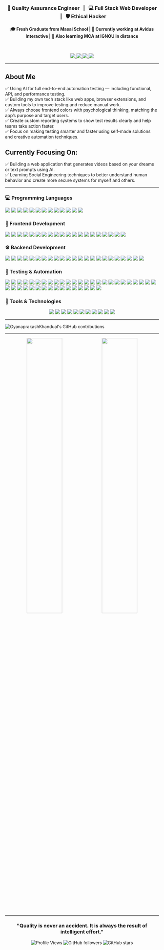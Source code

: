 <div align="center">

### 💼 **Quality Assurance Engineer** &nbsp;&nbsp;|&nbsp;&nbsp; 💻 **Full Stack Web Developer** &nbsp;&nbsp;|&nbsp;&nbsp; 🛡️ **Ethical Hacker**

</div>


<div align="center">
  <strong>🎓 Fresh Graduate from Masai School | 💼 Currently working at Avidus Interactive | 📘 Also learning MCA at IGNOU in distance</strong>

  <br /><br />
  <a href="https://codetestrepeat.vercel.app/" target="_blank">
    <img src="https://img.shields.io/badge/🌐_Portfolio-View-blue?style=for-the-badge&logo=web&logoColor=white&labelColor=000&color=4A90E2" />
  </a>
  <a href="https://www.linkedin.com/in/gyana-prakash-khandual-79b205332/" target="_blank">
    <img src="https://img.shields.io/badge/🔗_LinkedIn-Connect-blue?style=for-the-badge&logo=linkedin&logoColor=white&labelColor=000&color=0077B5" />
  </a>
  <a href="https://leetcode.com/u/GyanaprakashKhandual/>" target="_blank">
    <img src="https://img.shields.io/badge/🧩_LeetCode-Profile-orange?style=for-the-badge&logo=leetcode&logoColor=white&labelColor=000&color=FFA116" />
  </a>
  <a href="https://caffetest.vercel.app/" target="_blank">
    <img src="https://img.shields.io/badge/🚀_CaffeTest-Visit_Project-blue?style=for-the-badge&logo=rocket&logoColor=white&labelColor=000&color=4A90E2" />
  </a>
</div>

---

## About Me

✅ Using AI for full end-to-end automation testing — including functional, API, and performance testing.<br>
✅ Building my own tech stack like web apps, browser extensions, and custom tools to improve testing and reduce manual work.<br>
✅ Always choose frontend colors with psychological thinking, matching the app’s purpose and target users.<br>
✅ Create custom reporting systems to show test results clearly and help teams take action faster.<br>
✅ Focus on making testing smarter and faster using self-made solutions and creative automation techniques.

## Currently Focusing On: 

✅ Building a web application that generates videos based on your dreams or text prompts using AI.<br>
✅ Learning Social Engineering techniques to better understand human behavior and create more secure systems for myself and others.

---

### 💻 Programming Languages

<div >
  <img src="https://img.shields.io/badge/C-00599C?style=for-the-badge&logo=c&logoColor=white" />
  <img src="https://img.shields.io/badge/C++-00599C?style=for-the-badge&logo=c%2B%2B&logoColor=white" />
  <img src="https://img.shields.io/badge/C%23-239120?style=for-the-badge&logo=c-sharp&logoColor=white" />
  <img src="https://img.shields.io/badge/Java-007396?style=for-the-badge&logo=java&logoColor=white" />
  <img src="https://img.shields.io/badge/JavaScript-F7DF1E?style=for-the-badge&logo=javascript&logoColor=black" />
  <img src="https://img.shields.io/badge/TypeScript-3178C6?style=for-the-badge&logo=typescript&logoColor=white" />
  <img src="https://img.shields.io/badge/Go-00ADD8?style=for-the-badge&logo=go&logoColor=white" />
  <img src="https://img.shields.io/badge/Python-3776AB?style=for-the-badge&logo=python&logoColor=white" />
  <img src="https://img.shields.io/badge/Bash-4EAA25?style=for-the-badge&logo=gnubash&logoColor=white" />
  <img src="https://img.shields.io/badge/ChatGPT-10a37f?style=for-the-badge&logo=openai&logoColor=white" />
  <img src="https://img.shields.io/badge/Claude-101010?style=for-the-badge&logo=Anthropic&logoColor=white" />
  <img src="https://img.shields.io/badge/DeepSeek-A315FF?style=for-the-badge&logo=data&logoColor=white" />
  <img src="https://img.shields.io/badge/Gemini-4285F4?style=for-the-badge&logo=google&logoColor=white" />
</div>

### 🎨 Frontend Development

<div>
  <img src="https://img.shields.io/badge/HTML5-E34F26?style=for-the-badge&logo=html5&logoColor=white" />
  <img src="https://img.shields.io/badge/CSS3-1572B6?style=for-the-badge&logo=css3&logoColor=white" />
  <img src="https://img.shields.io/badge/Bootstrap-7952B3?style=for-the-badge&logo=bootstrap&logoColor=white" />
  <img src="https://img.shields.io/badge/Tailwind_CSS-38B2AC?style=for-the-badge&logo=tailwind-css&logoColor=white" />
  <img src="https://img.shields.io/badge/DaisyUI-FF69B4?style=for-the-badge&logo=tailwind-css&logoColor=white" />
  <img src="https://img.shields.io/badge/Material_UI-0081CB?style=for-the-badge&logo=mui&logoColor=white" />
  <img src="https://img.shields.io/badge/Chakra_UI-319795?style=for-the-badge&logo=chakra-ui&logoColor=white" />
  <img src="https://img.shields.io/badge/Ant_Design-0170FE?style=for-the-badge&logo=ant-design&logoColor=white" />
  <img src="https://img.shields.io/badge/React-61DAFB?style=for-the-badge&logo=react&logoColor=black" />
  <img src="https://img.shields.io/badge/Angular-DD0031?style=for-the-badge&logo=angular&logoColor=white" />
  <img src="https://img.shields.io/badge/Vue.js-4FC08D?style=for-the-badge&logo=vue.js&logoColor=white" />
  <img src="https://img.shields.io/badge/Next.js-000000?style=for-the-badge&logo=next.js&logoColor=white" />
  <img src="https://img.shields.io/badge/Figma-F24E1E?style=for-the-badge&logo=figma&logoColor=white" />
  <img src="https://img.shields.io/badge/Bootstrap_Icons-7952B3?style=for-the-badge&logo=bootstrap&logoColor=white" />
  <img src="https://img.shields.io/badge/Three.js-000000?style=for-the-badge&logo=three.js&logoColor=white" />
  <img src="https://img.shields.io/badge/Babylon.js-F26D6D?style=for-the-badge&logo=babylon.js&logoColor=white" />
  <img src="https://img.shields.io/badge/Blender-F5792A?style=for-the-badge&logo=blender&logoColor=white" />
  <img src="https://img.shields.io/badge/Framer_Motion-EF4F80?style=for-the-badge&logo=framer&logoColor=white" />
  <img src="https://img.shields.io/badge/GSAP-88CE02?style=for-the-badge&logo=greensock&logoColor=white" />
  <img src="https://img.shields.io/badge/Git-F05032?style=for-the-badge&logo=git&logoColor=white" />
</div>

### ⚙️ Backend Development

<div>
  <img src="https://img.shields.io/badge/Node.js-339933?style=for-the-badge&logo=nodedotjs&logoColor=white" />
  <img src="https://img.shields.io/badge/Express.js-000000?style=for-the-badge&logo=express&logoColor=white" />
  <img src="https://img.shields.io/badge/NestJS-E0234E?style=for-the-badge&logo=nestjs&logoColor=white" />
  <img src="https://img.shields.io/badge/Fastify-000000?style=for-the-badge&logo=fastify&logoColor=white" />
  <img src="https://img.shields.io/badge/REST_API-FF6F00?style=for-the-badge&logo=api&logoColor=white" />
  <img src="https://img.shields.io/badge/GraphQL-E10098?style=for-the-badge&logo=graphql&logoColor=white" />
  <img src="https://img.shields.io/badge/CORS-0069aa?style=for-the-badge&logo=http&logoColor=white" />
  <img src="https://img.shields.io/badge/OAuth-3C3C3C?style=for-the-badge&logo=oauth&logoColor=white" />
  <img src="https://img.shields.io/badge/JWT-000000?style=for-the-badge&logo=jsonwebtokens&logoColor=white" />
  <img src="https://img.shields.io/badge/Bcrypt-00bcd4?style=for-the-badge&logo=lock&logoColor=white" />
  <img src="https://img.shields.io/badge/MongoDB-47A248?style=for-the-badge&logo=mongodb&logoColor=white" />
  <img src="https://img.shields.io/badge/MySQL-4479A1?style=for-the-badge&logo=mysql&logoColor=white" />
  <img src="https://img.shields.io/badge/PostgreSQL-4169E1?style=for-the-badge&logo=postgresql&logoColor=white" />
  <img src="https://img.shields.io/badge/SQLite-003B57?style=for-the-badge&logo=sqlite&logoColor=white" />
  <img src="https://img.shields.io/badge/Mongoose-880000?style=for-the-badge&logo=mongodb&logoColor=white" />
  <img src="https://img.shields.io/badge/Jest-C21325?style=for-the-badge&logo=jest&logoColor=white" />
  <img src="https://img.shields.io/badge/Render-46E3B7?style=for-the-badge&logo=render&logoColor=black" />
  <img src="https://img.shields.io/badge/Vercel-000000?style=for-the-badge&logo=vercel&logoColor=white" />
  <img src="https://img.shields.io/badge/Heroku-430098?style=for-the-badge&logo=heroku&logoColor=white" />
  <img src="https://img.shields.io/badge/Docker-2496ED?style=for-the-badge&logo=docker&logoColor=white" />
  <img src="https://img.shields.io/badge/Socket.IO-010101?style=for-the-badge&logo=socket.io&logoColor=white" />
  <img src="https://img.shields.io/badge/Redis-DC382D?style=for-the-badge&logo=redis&logoColor=white" />
  <img src="https://img.shields.io/badge/Chai-A30701?style=for-the-badge&logo=chai&logoColor=white" />
</div>

### 🧪 Testing & Automation

<div >
  <img src="https://img.shields.io/badge/Cypress-17202C?style=for-the-badge&logo=cypress&logoColor=white" />
  <img src="https://img.shields.io/badge/Selenium-43B02A?style=for-the-badge&logo=selenium&logoColor=white" />
  <img src="https://img.shields.io/badge/Nightwatch.js-000000?style=for-the-badge&logo=javascript&logoColor=white" />
  <img src="https://img.shields.io/badge/Puppeteer-40b5a4?style=for-the-badge&logo=puppeteer&logoColor=white" />
  <img src="https://img.shields.io/badge/Playwright-2EAD33?style=for-the-badge&logo=microsoft&logoColor=white" />
  <img src="https://img.shields.io/badge/Appium-662D91?style=for-the-badge&logo=appium&logoColor=white" />
  <img src="https://img.shields.io/badge/XCUITest-000000?style=for-the-badge&logo=apple&logoColor=white" />
  <img src="https://img.shields.io/badge/Espresso-6e4f28?style=for-the-badge&logo=android&logoColor=white" />
  <img src="https://img.shields.io/badge/Detox-000000?style=for-the-badge&logo=react&logoColor=white" />
  <img src="https://img.shields.io/badge/Winium-008cba?style=for-the-badge&logo=windows&logoColor=white" />
  <img src="https://img.shields.io/badge/Robot%20Framework-00C853?style=for-the-badge&logo=python&logoColor=white" />
  <img src="https://img.shields.io/badge/RestAssured-339933?style=for-the-badge&logo=java&logoColor=white" />
  <img src="https://img.shields.io/badge/Postman-FF6C37?style=for-the-badge&logo=postman&logoColor=white" />
  <img src="https://img.shields.io/badge/SOAP_UI-009688?style=for-the-badge&logo=soap&logoColor=white" />
  <img src="https://img.shields.io/badge/BlazeMeter-E05A47?style=for-the-badge&logo=blazemeter&logoColor=white" />
  <img src="https://img.shields.io/badge/JMeter-D22128?style=for-the-badge&logo=apache&logoColor=white" />
  <img src="https://img.shields.io/badge/Artillery-E03C31?style=for-the-badge&logo=javascript&logoColor=white" />
  <img src="https://img.shields.io/badge/Locust-000000?style=for-the-badge&logo=python&logoColor=white" />
  <img src="https://img.shields.io/badge/Grafana-F46800?style=for-the-badge&logo=grafana&logoColor=white" />
  <img src="https://img.shields.io/badge/K6-7D64FF?style=for-the-badge&logo=k6&logoColor=white" />
  <img src="https://img.shields.io/badge/Gatling-FF7300?style=for-the-badge&logo=scala&logoColor=white" />
  <img src="https://img.shields.io/badge/TestRail-009688?style=for-the-badge&logoColor=white" />
  <img src="https://img.shields.io/badge/Jira-0052CC?style=for-the-badge&logo=jira&logoColor=white" />
  <img src="https://img.shields.io/badge/Zoho%20Projects-F44336?style=for-the-badge&logo=zoho&logoColor=white" />
  <img src="https://img.shields.io/badge/TestLink-FFCC00?style=for-the-badge&logo=googlechrome&logoColor=black" />
  <img src="https://img.shields.io/badge/qTest-009FDA?style=for-the-badge&logo=atlassian&logoColor=white" />
  <img src="https://img.shields.io/badge/PractiTest-7E57C2?style=for-the-badge&logo=google&logoColor=white" />
  <img src="https://img.shields.io/badge/Faker-E91E63?style=for-the-badge&logo=data&logoColor=white" />
  <img src="https://img.shields.io/badge/BurpSuite-ff7043?style=for-the-badge&logo=burp-suite&logoColor=white" />
  <img src="https://img.shields.io/badge/OWASP_ZAP-0092C6?style=for-the-badge&logo=owasp&logoColor=white" />
  <img src="https://img.shields.io/badge/BeEF-990000?style=for-the-badge&logoColor=white" />
  <img src="https://img.shields.io/badge/TestCafe-0B74DE?style=for-the-badge&logo=javascript&logoColor=white" />
  <img src="https://img.shields.io/badge/WebDriverIO-EF2D5E?style=for-the-badge&logo=webdriverio&logoColor=white" />
  <img src="https://img.shields.io/badge/WireMock-607D8B?style=for-the-badge&logo=codeforces&logoColor=white" />
  <img src="https://img.shields.io/badge/Mockoon-3F51B5?style=for-the-badge&logo=mockservice&logoColor=white" />
  <img src="https://img.shields.io/badge/GitHub%20Actions-2088FF?style=for-the-badge&logo=githubactions&logoColor=white" />
  <img src="https://img.shields.io/badge/Jenkins-D24939?style=for-the-badge&logo=jenkins&logoColor=white" />
  <img src="https://img.shields.io/badge/CircleCI-343434?style=for-the-badge&logo=circleci&logoColor=white" />
  <img src="https://img.shields.io/badge/GitLab%20CI-FC6D26?style=for-the-badge&logo=gitlab&logoColor=white" />
  <img src="https://img.shields.io/badge/Nikto-F44336?style=for-the-badge&logo=redhat&logoColor=white" />
  <img src="https://img.shields.io/badge/Nmap-4D4D4D?style=for-the-badge&logo=gnometerminal&logoColor=white" />
</div>

### 🔧 Tools & Technologies

<div align="center">
  <img src="https://img.shields.io/badge/VS_Code-007ACC?style=for-the-badge&logo=visualstudiocode&logoColor=white" />
  <img src="https://img.shields.io/badge/IntelliJ_IDEA-000000?style=for-the-badge&logo=intellijidea&logoColor=white" />
  <img src="https://img.shields.io/badge/Eclipse-2C2255?style=for-the-badge&logo=eclipseide&logoColor=white" />
  <img src="https://img.shields.io/badge/PyCharm-31A8FF?style=for-the-badge&logo=pycharm&logoColor=white" />
  <img src="https://img.shields.io/badge/Git-F05032?style=for-the-badge&logo=git&logoColor=white" />
  <img src="https://img.shields.io/badge/GitHub-181717?style=for-the-badge&logo=github&logoColor=white" />
  <img src="https://img.shields.io/badge/Custom_Labs-6A1B9A?style=for-the-badge&logo=labs&logoColor=white" />
  <img src="https://img.shields.io/badge/VS_Code_Extensions-007ACC?style=for-the-badge&logo=visualstudiocode&logoColor=white" />
  <img src="https://img.shields.io/badge/CORSOR-FF5722?style=for-the-badge&logo=appveyor&logoColor=white" />
  <img src="https://img.shields.io/badge/Notion-000000?style=for-the-badge&logo=notion&logoColor=white" />
    <img src="https://img.shields.io/badge/AI-412991?style=for-the-badge&logo=openai&logoColor=white" />
</div>

---

![GyanaprakashKhandual's GitHub contributions](https://github.pumbas.net/api/contributions/GyanaprakashKhandual?colour=000000&bgColour=CDCD90&dotColour=000000)

---

<p align="center">
  <img src="https://github-readme-stats.vercel.app/api?username=gyanaprakashkhandual&show_icons=true&theme=tokyonight&include_all_commits=true&count_private=true&hide_border=true" width="48%" />
  <img src="https://github-readme-streak-stats.herokuapp.com/?user=gyanaprakashkhandual&theme=tokyonight&hide_border=true" width="48%" />
</p>


---

<div align="center">
  
  ###  "Quality is never an accident. It is always the result of intelligent effort."
  
  ![Profile Views](https://komarev.com/ghpvc/?username=gyanaprakashkhandual&color=blueviolet&style=for-the-badge&label=Profile+Views)
  ![GitHub followers](https://img.shields.io/github/followers/gyanaprakashkhandual?color=blue&style=for-the-badge&logo=github&label=Followers)
  ![GitHub stars](https://img.shields.io/github/stars/gyanaprakashkhandual?color=yellow&style=for-the-badge&logo=github&label=Stars)
  
</div>
